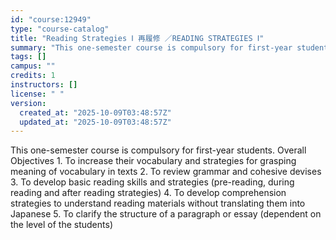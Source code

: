 ```yaml
---
id: "course:12949"
type: "course-catalog"
title: "Reading Strategies Ⅰ 再履修 ／READING STRATEGIES Ⅰ"
summary: "This one-semester course is compulsory for first-year students. Overall Objectives 1. To increase their vocabulary and s…"
tags: []
campus: ""
credits: 1
instructors: []
license: " "
version:
  created_at: "2025-10-09T03:48:57Z"
  updated_at: "2025-10-09T03:48:57Z"
---
```


This one-semester course is compulsory for first-year students. Overall Objectives 1. To increase their vocabulary and strategies for grasping meaning of vocabulary in texts 2. To review grammar and cohesive devises 3. To develop basic reading skills and strategies (pre-reading, during reading and after reading strategies) 4. To develop comprehension strategies to understand reading materials without translating them into Japanese 5. To clarify the structure of a paragraph or essay (dependent on the level of the students)
